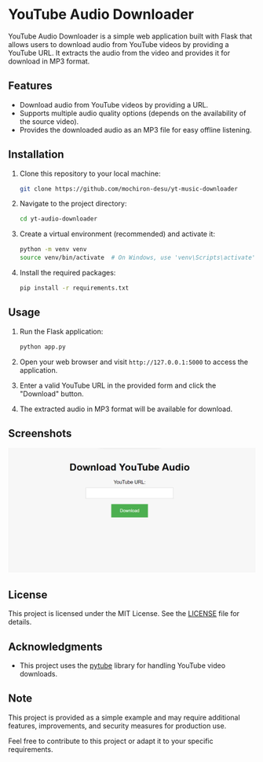 # YouTube Audio Downloader

YouTube Audio Downloader is a simple web application built with Flask that allows users to download audio from YouTube videos by providing a YouTube URL. It extracts the audio from the video and provides it for download in MP3 format.

## Features

- Download audio from YouTube videos by providing a URL.
- Supports multiple audio quality options (depends on the availability of the source video).
- Provides the downloaded audio as an MP3 file for easy offline listening.

## Installation

1. Clone this repository to your local machine:

   ```bash
   git clone https://github.com/mochiron-desu/yt-music-downloader
   ```

2. Navigate to the project directory:

   ```bash
   cd yt-audio-downloader
   ```

3. Create a virtual environment (recommended) and activate it:

   ```bash
   python -m venv venv
   source venv/bin/activate  # On Windows, use 'venv\Scripts\activate'
   ```

4. Install the required packages:

   ```bash
   pip install -r requirements.txt
   ```

## Usage

1. Run the Flask application:

   ```bash
   python app.py
   ```

2. Open your web browser and visit `http://127.0.0.1:5000` to access the application.

3. Enter a valid YouTube URL in the provided form and click the "Download" button.

4. The extracted audio in MP3 format will be available for download.

## Screenshots

![Screenshot](https://github.com/mochiron-desu/yt-music-downloader/blob/main/screenshot/img1.png?raw=true)

## License

This project is licensed under the MIT License. See the [LICENSE](LICENSE) file for details.

## Acknowledgments

- This project uses the [pytube](https://github.com/pytube/pytube) library for handling YouTube video downloads.

## Note

This project is provided as a simple example and may require additional features, improvements, and security measures for production use.

Feel free to contribute to this project or adapt it to your specific requirements.

